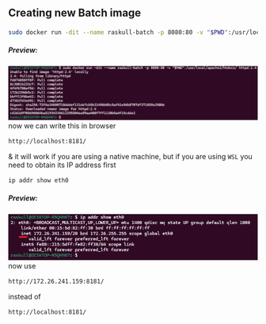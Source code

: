 ## Creating new Batch image  
```bash
sudo docker run -dit --name raskull-batch -p 8080:80 -v "$PWD":/usr/local/apache2/htdocs/ httpd:2.4
```  
##### Preview:  
![](../Z_Photos/074.png)  
now we can write this in browser
```bash
http://localhost:8181/
```  
& it will work if you are using a native machine, but if you are using `WSL` you need to obtain its IP address first  
```bash
ip addr show eth0
```  
##### Preview:  
![](../Z_Photos/075.png)  
now use  
```bash
http://172.26.241.159:8181/
```  
instead of  
```bash
http://localhost:8181/
```  

<!-- can't show output because of firewall -->